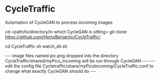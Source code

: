 # CycleTraffic
Automation of CycleGAN to process incoming images

cd <path/to/directory/in which CycleGAN is sitting>
git clone https://github.com/HeinzBenjamin/CycleTraffic/

cd CycleTraffic
sh watch_dir.sh

--- image files named pic.png dropped into the directory CycleTraffic/shared/myPics_incoming will be run through CycleGAN ---
--- edit the config file Cycletraffic/share/myPicsIncoming/CycleTraffic.conf to change what exactly CycleGAN should do ---
